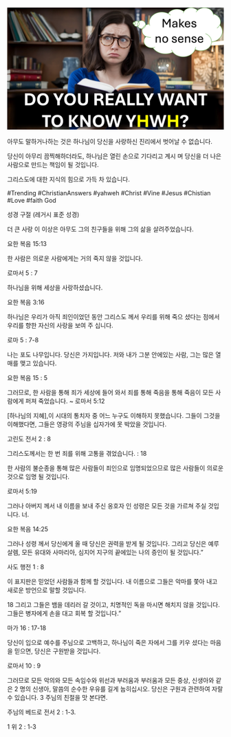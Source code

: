 ![Video cover image](../cover.jpg "cover photo")

아무도 말하거나하는 것은 하나님이 당신을 사랑하신 진리에서 벗어날 수 없습니다.

당신이 아무리 끔찍해하더라도, 하나님은 열린 손으로 기다리고 계시 며 당신을 더 나은 사람으로 만드는 책임이 될 것입니다.

그리스도에 대한 지식의 힘으로 가득 차 있습니다.

#Trending #ChristianAnswers #yahweh #Christ #Vine #Jesus #Chistian #Love #faith God

성경 구절 (레거시 표준 성경)

더 큰 사랑 이 이상은 아무도 그의 친구들을 위해 그의 삶을 살려주었습니다.

요한 복음 15:13

한 사람은 의로운 사람에게는 거의 죽지 않을 것입니다.

로마서 5 : 7

하나님을 위해 세상을 사랑하셨습니다.

요한 복음 3:16

하나님은 우리가 아직 죄인이었던 동안 그리스도 께서 우리를 위해 죽으 셨다는 점에서 우리를 향한 자신의 사랑을 보여 주 십니다.

로마 5 : 7-8

나는 포도 나무입니다. 당신은 가지입니다. 저와 내가 그분 안에있는 사람, 그는 많은 열매를 맺고 있습니다.

요한 복음 15 : 5

그러므로, 한 사람을 통해 죄가 세상에 들어 와서 죄를 통해 죽음을 통해 죽음이 모든 사람에게 퍼져 죽었습니다. ~ 로마서 5:12

[하나님의 지혜],이 시대의 통치자 중 어느 누구도 이해하지 못했습니다. 그들이 그것을 이해했다면, 그들은 영광의 주님을 십자가에 못 박았을 것입니다.

고린도 전서 2 : 8

그리스도께서는 한 번 죄를 위해 고통을 겪었습니다. : 18

한 사람의 불순종을 통해 많은 사람들이 죄인으로 임명되었으므로 많은 사람들이 의로운 것으로 임명 될 것입니다.

로마서 5:19

그러나 아버지 께서 내 이름을 보내 주신 옹호자 인 성령은 모든 것을 가르쳐 주실 것입니다. 너.

요한 복음 14:25

그러나 성령 께서 당신에게 올 때 당신은 권력을 받게 될 것입니다. 그리고 당신은 예루살렘, 모든 유대와 사마리아, 심지어 지구의 끝에있는 나의 증인이 될 것입니다.”

사도 행전 1 : 8

이 표지판은 믿었던 사람들과 함께 할 것입니다. 내 이름으로 그들은 악마를 쫓아 내고 새로운 방언으로 말할 것입니다.

18 그리고 그들은 뱀을 데리러 갈 것이고, 치명적인 독을 마시면 해치지 않을 것입니다. 그들은 병자에게 손을 대고 회복 할 것입니다.”

마가 16 : 17-18

당신이 입으로 예수를 주님으로 고백하고, 하나님이 죽은 자에서 그를 키우 셨다는 마음을 믿으면, 당신은 구원받을 것입니다.

로마서 10 : 9

그러므로 모든 악의와 모든 속임수와 위선과 부러움과 부러움과 모든 중상, 신생아와 같은 2 명의 신생아, 말씀의 순수한 우유를 길게 눕히십시오. 당신은 구원과 관련하여 자랄 수 있습니다. 3 주님의 친절을 맛 본다면.

주님의 베드로 전서 2 : 1-3.

1 위 2 : 1-3